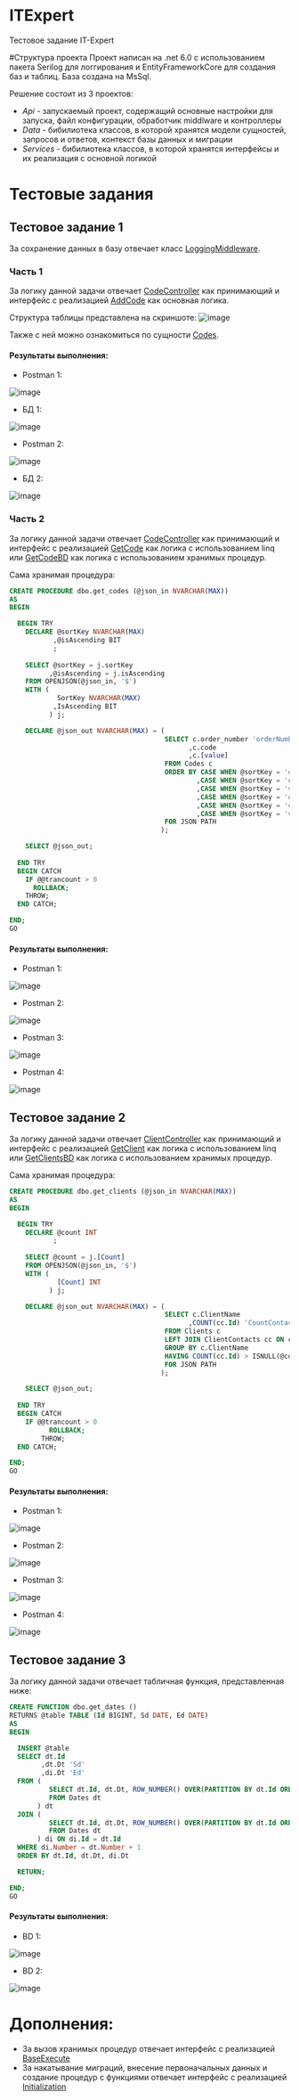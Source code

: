 # ITExpert
Тестовое задание IT-Expert

#Структура проекта
Проект написан на .net 6.0 с использованием пакета Serilog для логгирования и EntityFrameworkCore для создания баз и таблиц. База создана на MsSql.

Решение состоит из 3 проектов:
- *Api* - запускаемый проект, содержащий основные настройки для запуска, файл конфигурации, обработчик middlware и контроллеры
- *Data* - бибилиотека классов, в которой хранятся модели сущностей, запросов и ответов, контекст базы данных и миграции
- *Services* - бибилиотека классов, в которой хранятся интерфейсы и их реализация с основной логикой

# Тестовые задания

## Тестовое задание 1

За сохранение данных в базу отвечает класс [LoggingMiddleware](https://github.com/insaniaOfficialis/ITExpert/blob/main/Api/Middleware/LoggingMiddleware.cs).

### Часть 1

За логику данной задачи отвечает [CodeController](https://github.com/insaniaOfficialis/ITExpert/blob/main/Api/Controllers/CodeController.cs) как принимающий и интерфейс с реализацией [AddCode](https://github.com/insaniaOfficialis/ITExpert/tree/main/Services/Codes/AddCode) как основная логика.


Структура таблицы представлена на скриншоте:
![image](https://github.com/insaniaOfficialis/ITExpert/assets/94796519/8d8153c3-bf3c-4b0d-b742-ddcaf2242461)

Также с ней можно ознакомиться по сущности [Codes](https://github.com/insaniaOfficialis/ITExpert/blob/main/Data/Entites/Codes.cs).

#### Результаты выполнения:

- Postman 1:

![image](https://github.com/insaniaOfficialis/ITExpert/assets/94796519/25e838cd-fecf-4e47-a542-628c2090e45e)
- БД 1:

![image](https://github.com/insaniaOfficialis/ITExpert/assets/94796519/a7092276-351c-4587-8676-1078a5b1460d)
- Postman 2:

![image](https://github.com/insaniaOfficialis/ITExpert/assets/94796519/5b19b28a-baa6-4418-b505-65fa9c5241b8)
- БД 2:

![image](https://github.com/insaniaOfficialis/ITExpert/assets/94796519/71e0acf1-c00c-4bce-96b1-6320fcb536bd)

### Часть 2

За логику данной задачи отвечает [CodeController](https://github.com/insaniaOfficialis/ITExpert/blob/main/Api/Controllers/CodeController.cs) как принимающий и интерфейс с реализацией [GetCode](https://github.com/insaniaOfficialis/ITExpert/tree/main/Services/Codes/GetCode) как логика c использованием linq или [GetCodeBD](https://github.com/insaniaOfficialis/ITExpert/tree/main/Services/Codes/GetCodeBD) как логика c использованием хранимых процедур.

Сама хранимая процедура:
``` sql
CREATE PROCEDURE dbo.get_codes (@json_in NVARCHAR(MAX))
AS
BEGIN

  BEGIN TRY
    DECLARE @sortKey NVARCHAR(MAX)
           ,@isAscending BIT
           ;
    
    SELECT @sortKey = j.sortKey
          ,@isAscending = j.isAscending
    FROM OPENJSON(@json_in, '$')
    WITH (
            SortKey NVARCHAR(MAX)
           ,IsAscending BIT
          ) j;

    DECLARE @json_out NVARCHAR(MAX) = (
                                       SELECT c.order_number 'orderNumber'
                                             ,c.code
                                             ,c.[value]
                                       FROM Codes c
                                       ORDER BY CASE WHEN @sortKey = 'orderNumber' AND @isAscending = 1 THEN c.order_number END
                                               ,CASE WHEN @sortKey = 'code' AND @isAscending = 1 THEN code END
                                               ,CASE WHEN @sortKey = 'value' AND @isAscending = 1 THEN [value] END
                                               ,CASE WHEN @sortKey = 'orderNumber' AND @isAscending = 0 THEN order_number END DESC
                                               ,CASE WHEN @sortKey = 'code' AND @isAscending = 0 THEN code END DESC
                                               ,CASE WHEN @sortKey = 'value' AND @isAscending = 0 THEN [value] END DESC
                                       FOR JSON PATH
                                      );

    SELECT @json_out;
    
  END TRY
  BEGIN CATCH
    IF @@trancount > 0
      ROLLBACK;
    THROW;
  END CATCH;

END;
GO
```


#### Результаты выполнения:

- Postman 1:

![image](https://github.com/insaniaOfficialis/ITExpert/assets/94796519/bb631f78-96d6-40aa-9470-9124333169d7)
- Postman 2:

![image](https://github.com/insaniaOfficialis/ITExpert/assets/94796519/1820b1ac-223e-4b20-a6ae-aeff469c3604)
- Postman 3:

![image](https://github.com/insaniaOfficialis/ITExpert/assets/94796519/446e8dd7-1516-4ae0-a27a-efbb5e1283ca)
- Postman 4:

![image](https://github.com/insaniaOfficialis/ITExpert/assets/94796519/71cb4eb3-0b46-4f4f-a294-00d29ae7467c)

## Тестовое задание 2

За логику данной задачи отвечает [ClientController](https://github.com/insaniaOfficialis/ITExpert/blob/main/Api/Controllers/ClientController.cs) как принимающий и интерфейс с реализацией [GetClient](https://github.com/insaniaOfficialis/ITExpert/tree/main/Services/Clients/GetClient) как логика c использованием linq или [GetClientsBD](https://github.com/insaniaOfficialis/ITExpert/blob/main/Services/Clients/GetClientBD/GetClientsBD.cs) как логика c использованием хранимых процедур.

Сама хранимая процедура:

``` sql
CREATE PROCEDURE dbo.get_clients (@json_in NVARCHAR(MAX))
AS
BEGIN

  BEGIN TRY
    DECLARE @count INT
           ;
    
    SELECT @count = j.[Count]
    FROM OPENJSON(@json_in, '$')
    WITH (
            [Count] INT
          ) j;

    DECLARE @json_out NVARCHAR(MAX) = (
                                       SELECT c.ClientName
                                             ,COUNT(cc.Id) 'CountContacts'
                                       FROM Clients c
                                       LEFT JOIN ClientContacts cc ON c.Id = cc.ClientId
                                       GROUP BY c.ClientName
                                       HAVING COUNT(cc.Id) > ISNULL(@count, 0)
                                       FOR JSON PATH
                                      );

    SELECT @json_out;
    
  END TRY
  BEGIN CATCH
    IF @@trancount > 0
		  ROLLBACK;
		THROW;
  END CATCH;

END;
GO
```

#### Результаты выполнения:

- Postman 1:

![image](https://github.com/insaniaOfficialis/ITExpert/assets/94796519/029ea6e4-6ae6-4154-882d-217850e0884a)
- Postman 2:

![image](https://github.com/insaniaOfficialis/ITExpert/assets/94796519/eb241e2c-4291-4cca-bc62-0eb121e7099e)
- Postman 3:

![image](https://github.com/insaniaOfficialis/ITExpert/assets/94796519/b768b200-e790-41f3-8d41-02eb31ced1fa)
- Postman 4:

![image](https://github.com/insaniaOfficialis/ITExpert/assets/94796519/e68ae31c-461e-4975-8506-479d13179cb2)

## Тестовое задание 3

За логику данной задачи отвечает табличная функция, представленная ниже:

``` sql
CREATE FUNCTION dbo.get_dates ()
RETURNS @table TABLE (Id BIGINT, Sd DATE, Ed DATE)
AS
BEGIN

  INSERT @table
  SELECT dt.Id
        ,dt.Dt 'Sd'
        ,di.Dt 'Ed'
  FROM (
          SELECT dt.Id, dt.Dt, ROW_NUMBER() OVER(PARTITION BY dt.Id ORDER BY dt.Dt) 'Number' 
          FROM Dates dt
       ) dt
  JOIN (
          SELECT dt.Id, dt.Dt, ROW_NUMBER() OVER(PARTITION BY dt.Id ORDER BY dt.Dt) 'Number' 
          FROM Dates dt
       ) di ON di.Id = dt.Id
  WHERE di.Number = dt.Number + 1
  ORDER BY dt.Id, dt.Dt, di.Dt

  RETURN;

END;
GO
```

#### Результаты выполнения:

- BD 1:

![image](https://github.com/insaniaOfficialis/ITExpert/assets/94796519/36171d13-1c9d-46c1-b419-16ceb859cab3)
- BD 2:

![image](https://github.com/insaniaOfficialis/ITExpert/assets/94796519/86885501-42f7-40f2-90c6-380cfcce35d6)

# Дополнения:

- За вызов хранимых процедур отвечает интерфейс с реализацией [BaseExecute](https://github.com/insaniaOfficialis/ITExpert/tree/main/Services/BD/Procedures/BaseExecute)
- За накатывание миграций, внесение первоначальных данных и создание процедур с функциями отвечает интерфейс с реализацией [Initialization](https://github.com/insaniaOfficialis/ITExpert/tree/main/Services/Initialization)
